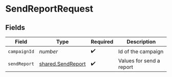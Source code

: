# SendReportRequest


## Fields

| Field                                                  | Type                                                   | Required                                               | Description                                            |
| ------------------------------------------------------ | ------------------------------------------------------ | ------------------------------------------------------ | ------------------------------------------------------ |
| `campaignId`                                           | *number*                                               | :heavy_check_mark:                                     | Id of the campaign                                     |
| `sendReport`                                           | [shared.SendReport](../../models/shared/sendreport.md) | :heavy_check_mark:                                     | Values for send a report                               |